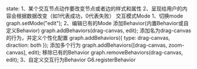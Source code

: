 state:
1、某个交互节点动作要改变节点或者边的样式和属性
2、呈现给用户的内容会根据数据改变（如1代表成功，0代表失败）
交互模式Mode
1、切换mode
    graph.setMode("edit");
2、编辑已有的Mode
    添加Behavior(内置Behavior或自定义Behavior)
    graph.addBehaviors(drag-canvas, edit);
    添加名为drag-canvas的行为，并定义个性化配置
    graph.addBehaviors({ type: drag-canvas, diraction: both });
    添加多个行为
    graph.addBehaviors([drag-canvas, zoom-canvas], edit);
    移除已有的Behavior
    graph.removeBehaviors(drag-canvas, edit);
3、自定义交互行为Behavior
    G6.registerBehavior
